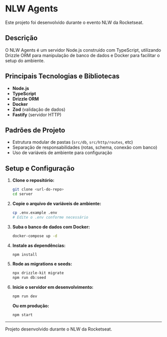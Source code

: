 # NLW Agents

Este projeto foi desenvolvido durante o evento NLW da Rocketseat.

## Descrição

O NLW Agents é um servidor Node.js construído com TypeScript, utilizando Drizzle ORM para manipulação de banco de dados e Docker para facilitar o setup do ambiente.

## Principais Tecnologias e Bibliotecas

- **Node.js**
- **TypeScript**
- **Drizzle ORM**
- **Docker**
- **Zod** (validação de dados)
- **Fastify** (servidor HTTP)

## Padrões de Projeto

- Estrutura modular de pastas (`src/db`, `src/http/routes`, etc)
- Separação de responsabilidades (rotas, schema, conexão com banco)
- Uso de variáveis de ambiente para configuração

## Setup e Configuração

1. **Clone o repositório:**

   ```sh
   git clone <url-do-repo>
   cd server
   ```

2. **Copie o arquivo de variáveis de ambiente:**

   ```sh
   cp .env.example .env
   # Edite o .env conforme necessário
   ```

3. **Suba o banco de dados com Docker:**

   ```sh
   docker-compose up -d
   ```

4. **Instale as dependências:**

   ```sh
   npm install
   ```

5. **Rode as migrations e seeds:**

   ```sh
   npx drizzle-kit migrate
   npm run db:seed
   ```

6. **Inicie o servidor em desenvolvimento:**

   ```sh
   npm run dev
   ```

   **Ou em produção:**

   ```sh
   npm start
   ```

---

Projeto desenvolvido durante o NLW da Rocketseat.
